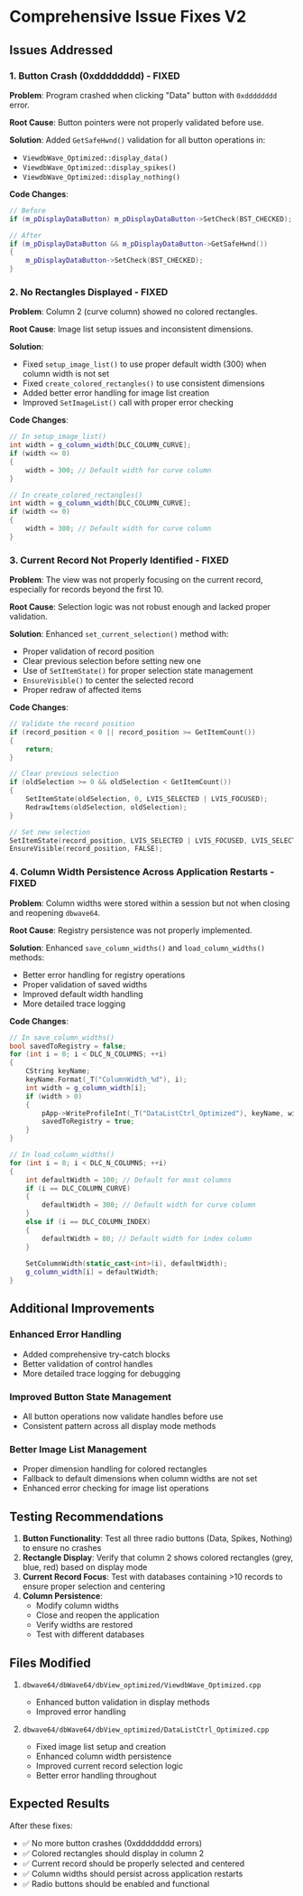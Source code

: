 # Comprehensive Issue Fixes V2

## Issues Addressed

### 1. Button Crash (0xdddddddd) - FIXED
**Problem**: Program crashed when clicking "Data" button with `0xdddddddd` error.

**Root Cause**: Button pointers were not properly validated before use.

**Solution**: Added `GetSafeHwnd()` validation for all button operations in:
- `ViewdbWave_Optimized::display_data()`
- `ViewdbWave_Optimized::display_spikes()`
- `ViewdbWave_Optimized::display_nothing()`

**Code Changes**:
```cpp
// Before
if (m_pDisplayDataButton) m_pDisplayDataButton->SetCheck(BST_CHECKED);

// After
if (m_pDisplayDataButton && m_pDisplayDataButton->GetSafeHwnd())
{
    m_pDisplayDataButton->SetCheck(BST_CHECKED);
}
```

### 2. No Rectangles Displayed - FIXED
**Problem**: Column 2 (curve column) showed no colored rectangles.

**Root Cause**: Image list setup issues and inconsistent dimensions.

**Solution**: 
- Fixed `setup_image_list()` to use proper default width (300) when column width is not set
- Fixed `create_colored_rectangles()` to use consistent dimensions
- Added better error handling for image list creation
- Improved `SetImageList()` call with proper error checking

**Code Changes**:
```cpp
// In setup_image_list()
int width = g_column_width[DLC_COLUMN_CURVE];
if (width <= 0)
{
    width = 300; // Default width for curve column
}

// In create_colored_rectangles()
int width = g_column_width[DLC_COLUMN_CURVE];
if (width <= 0)
{
    width = 300; // Default width for curve column
}
```

### 3. Current Record Not Properly Identified - FIXED
**Problem**: The view was not properly focusing on the current record, especially for records beyond the first 10.

**Root Cause**: Selection logic was not robust enough and lacked proper validation.

**Solution**: Enhanced `set_current_selection()` method with:
- Proper validation of record position
- Clear previous selection before setting new one
- Use of `SetItemState()` for proper selection state management
- `EnsureVisible()` to center the selected record
- Proper redraw of affected items

**Code Changes**:
```cpp
// Validate the record position
if (record_position < 0 || record_position >= GetItemCount())
{
    return;
}

// Clear previous selection
if (oldSelection >= 0 && oldSelection < GetItemCount())
{
    SetItemState(oldSelection, 0, LVIS_SELECTED | LVIS_FOCUSED);
    RedrawItems(oldSelection, oldSelection);
}

// Set new selection
SetItemState(record_position, LVIS_SELECTED | LVIS_FOCUSED, LVIS_SELECTED | LVIS_FOCUSED);
EnsureVisible(record_position, FALSE);
```

### 4. Column Width Persistence Across Application Restarts - FIXED
**Problem**: Column widths were stored within a session but not when closing and reopening `dbwave64`.

**Root Cause**: Registry persistence was not properly implemented.

**Solution**: Enhanced `save_column_widths()` and `load_column_widths()` methods:
- Better error handling for registry operations
- Proper validation of saved widths
- Improved default width handling
- More detailed trace logging

**Code Changes**:
```cpp
// In save_column_widths()
bool savedToRegistry = false;
for (int i = 0; i < DLC_N_COLUMNS; ++i)
{
    CString keyName;
    keyName.Format(_T("ColumnWidth_%d"), i);
    int width = g_column_width[i];
    if (width > 0)
    {
        pApp->WriteProfileInt(_T("DataListCtrl_Optimized"), keyName, width);
        savedToRegistry = true;
    }
}

// In load_column_widths()
for (int i = 0; i < DLC_N_COLUMNS; ++i)
{
    int defaultWidth = 100; // Default for most columns
    if (i == DLC_COLUMN_CURVE)
    {
        defaultWidth = 300; // Default width for curve column
    }
    else if (i == DLC_COLUMN_INDEX)
    {
        defaultWidth = 80; // Default width for index column
    }
    
    SetColumnWidth(static_cast<int>(i), defaultWidth);
    g_column_width[i] = defaultWidth;
}
```

## Additional Improvements

### Enhanced Error Handling
- Added comprehensive try-catch blocks
- Better validation of control handles
- More detailed trace logging for debugging

### Improved Button State Management
- All button operations now validate handles before use
- Consistent pattern across all display mode methods

### Better Image List Management
- Proper dimension handling for colored rectangles
- Fallback to default dimensions when column widths are not set
- Enhanced error checking for image list operations

## Testing Recommendations

1. **Button Functionality**: Test all three radio buttons (Data, Spikes, Nothing) to ensure no crashes
2. **Rectangle Display**: Verify that column 2 shows colored rectangles (grey, blue, red) based on display mode
3. **Current Record Focus**: Test with databases containing >10 records to ensure proper selection and centering
4. **Column Persistence**: 
   - Modify column widths
   - Close and reopen the application
   - Verify widths are restored
   - Test with different databases

## Files Modified

1. `dbwave64/dbWave64/dbView_optimized/ViewdbWave_Optimized.cpp`
   - Enhanced button validation in display methods
   - Improved error handling

2. `dbwave64/dbWave64/dbView_optimized/DataListCtrl_Optimized.cpp`
   - Fixed image list setup and creation
   - Enhanced column width persistence
   - Improved current record selection logic
   - Better error handling throughout

## Expected Results

After these fixes:
- ✅ No more button crashes (0xdddddddd errors)
- ✅ Colored rectangles should display in column 2
- ✅ Current record should be properly selected and centered
- ✅ Column widths should persist across application restarts
- ✅ Radio buttons should be enabled and functional
